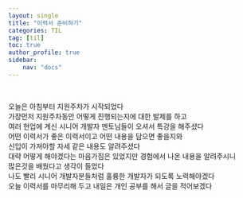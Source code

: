 ```yaml
---
layout: single
title: "이력서 준비하기"
categories: TIL
tag: [til]
toc: true
author_profile: true
sidebar:
    nav: "docs"
---
```

<br>

오늘은 아침부터 지원주차가 시작되었다<br>
가장먼저 지원주차동안 어떻게 진행되는지에 대한 발제를 하고<br>
여러 현업에 계신 시니어 개발자 멘토님들이 오셔서 특강을 해주셨다<br>
어떤 이력서가 좋은 이력서이고 어떤 내용을 담으면 좋을지와<br>
신입이 가져야할 자세 같은 내용도 알려주셨다<br>
대략 어떻게 해야겠다는 마음가짐은 있었지만 경험에서 나온 내용을 알려주시니<br>
많은것을 배웠다고 생각이 들었다<br>
나도 빨리 시니어 개발자분들처럼 훌륭한 개발자가 되도록 노력해야겠다<br>
오늘 이력서를 마무리해 두고 내일은 개인 공부를 해서 글을 적어보겠다